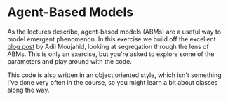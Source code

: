 # Agent-Based Models

As the lectures describe, agent-based models (ABMs) are a useful way to model emergent phenomenon. In this exercise we build off the excellent [blog post](http://adilmoujahid.com/posts/2020/05/streamlit-python-schelling/) by Adil Moujahid, looking at segregation through the lens of ABMs. This is only an exercise, but you're asked to explore some of the parameters and play around with the code. 

This code is also written in an object oriented style, which isn't something I've done very often in the course, so you might learn a bit about classes along the way. 